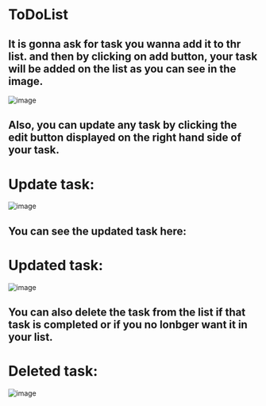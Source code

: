 # ToDoList

## It is gonna ask for task you wanna add it to thr list. and then by clicking on add button, your task will be added on the list as you can see in the image.

![image](https://user-images.githubusercontent.com/77467816/235541968-7001da8c-1e32-41bb-949b-019a006d3574.png)

## Also, you can update any task by clicking the edit button displayed on the right hand side of your task. 

# Update task:

![image](https://user-images.githubusercontent.com/77467816/235542021-11e1b159-7eae-41a5-bd25-ba07ec3072e0.png)

## You can see the updated task here:
# Updated task:

![image](https://user-images.githubusercontent.com/77467816/235542110-6b79f0f2-c438-4a2c-8813-99004ebb782d.png)

## You can also delete the task from the list if that task is completed or if you no lonbger want it in your list.
# Deleted task:

![image](https://user-images.githubusercontent.com/77467816/235542180-cc188c86-f4dd-417a-a45d-a6de8bbb566f.png)

